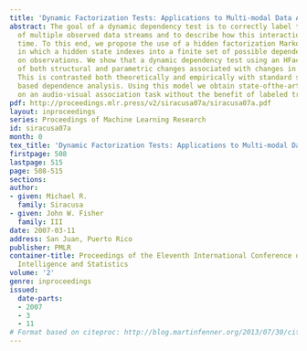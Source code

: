 ```yaml
---
title: 'Dynamic Factorization Tests: Applications to Multi-modal Data Association'
abstract: The goal of a dynamic dependency test is to correctly label the interaction
  of multiple observed data streams and to describe how this interaction evolves over
  time. To this end, we propose the use of a hidden factorization Markov model (HFactMM)
  in which a hidden state indexes into a finite set of possible dependence structures
  on observations. We show that a dynamic dependency test using an HFactMM takes advantage
  of both structural and parametric changes associated with changes in interaction.
  This is contrasted both theoretically and empirically with standard sliding window
  based dependence analysis. Using this model we obtain state-ofthe-art performance
  on an audio-visual association task without the benefit of labeled training data.
pdf: http://proceedings.mlr.press/v2/siracusa07a/siracusa07a.pdf
layout: inproceedings
series: Proceedings of Machine Learning Research
id: siracusa07a
month: 0
tex_title: 'Dynamic Factorization Tests: Applications to Multi-modal Data Association'
firstpage: 508
lastpage: 515
page: 508-515
sections: 
author:
- given: Michael R.
  family: Siracusa
- given: John W. Fisher
  family: III
date: 2007-03-11
address: San Juan, Puerto Rico
publisher: PMLR
container-title: Proceedings of the Eleventh International Conference on Artificial
  Intelligence and Statistics
volume: '2'
genre: inproceedings
issued:
  date-parts:
  - 2007
  - 3
  - 11
# Format based on citeproc: http://blog.martinfenner.org/2013/07/30/citeproc-yaml-for-bibliographies/
---
```


